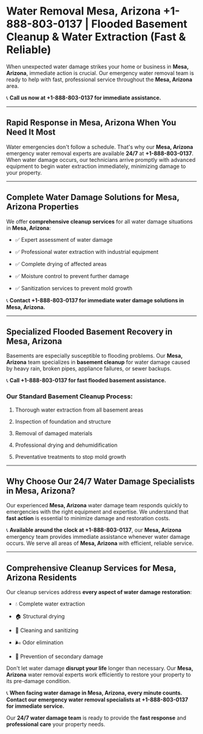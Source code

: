 # Water Removal Mesa, Arizona +1-888-803-0137 | Flooded Basement Cleanup & Water Extraction (Fast & Reliable)

When unexpected water damage strikes your home or business in **Mesa, Arizona**, immediate action is crucial. Our emergency water removal team is ready to help with fast, professional service throughout the **Mesa, Arizona** area. 

📞 **Call us now at +1-888-803-0137 for immediate assistance.**

---

## Rapid Response in Mesa, Arizona When You Need It Most

Water emergencies don't follow a schedule. That's why our **Mesa, Arizona** emergency water removal experts are available **24/7** at **+1-888-803-0137**. When water damage occurs, our technicians arrive promptly with advanced equipment to begin water extraction immediately, minimizing damage to your property.

---

## Complete Water Damage Solutions for Mesa, Arizona Properties

We offer **comprehensive cleanup services** for all water damage situations in **Mesa, Arizona**:

- ✅ Expert assessment of water damage  
- ✅ Professional water extraction with industrial equipment  
- ✅ Complete drying of affected areas  
- ✅ Moisture control to prevent further damage  
- ✅ Sanitization services to prevent mold growth  

📞 **Contact +1-888-803-0137 for immediate water damage solutions in Mesa, Arizona.**

---

## Specialized Flooded Basement Recovery in Mesa, Arizona

Basements are especially susceptible to flooding problems. Our **Mesa, Arizona** team specializes in **basement cleanup** for water damage caused by heavy rain, broken pipes, appliance failures, or sewer backups. 

📞 **Call +1-888-803-0137 for fast flooded basement assistance.**

### Our Standard Basement Cleanup Process:
1. Thorough water extraction from all basement areas  
2. Inspection of foundation and structure  
3. Removal of damaged materials  
4. Professional drying and dehumidification  
5. Preventative treatments to stop mold growth  

---

## Why Choose Our 24/7 Water Damage Specialists in Mesa, Arizona?

Our experienced **Mesa, Arizona** water damage team responds quickly to emergencies with the right equipment and expertise. We understand that **fast action** is essential to minimize damage and restoration costs.

📞 **Available around the clock at +1-888-803-0137**, our **Mesa, Arizona** emergency team provides immediate assistance whenever water damage occurs. We serve all areas of **Mesa, Arizona** with efficient, reliable service.

---

## Comprehensive Cleanup Services for Mesa, Arizona Residents

Our cleanup services address **every aspect of water damage restoration**:

- 💧 Complete water extraction  
- 🏠 Structural drying  
- 🧼 Cleaning and sanitizing  
- 🌬️ Odor elimination  
- 🚫 Prevention of secondary damage  

Don't let water damage **disrupt your life** longer than necessary. Our **Mesa, Arizona** water removal experts work efficiently to restore your property to its pre-damage condition.

📞 **When facing water damage in Mesa, Arizona, every minute counts. Contact our emergency water removal specialists at +1-888-803-0137 for immediate service.**

Our **24/7 water damage team** is ready to provide the **fast response** and **professional care** your property needs.